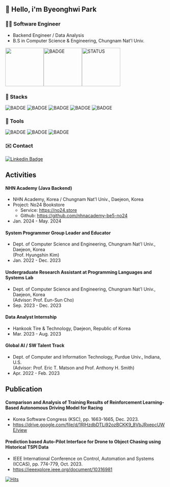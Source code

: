 ## 👋 Hello, i'm Byeonghwi Park

### 🧑‍💻 Software Engineer
- Backend Engineer / Data Analysis
- B.S in Computer Science & Engineering, Chungnam Nat'l Univ.

<div style="display:flex; justify-content: between;">
      <img style="height: 120px; display: inline-block" src="https://mazassumnida.wtf/api/v2/generate_badge?boj=BHwi"> 
      <img style="height: 120px; display: inline-block" src="https://github-readme-stats.vercel.app/api/top-langs/?username=BHwi&layout=compact&theme=flag-india" alt="BADGE"/> 
      <img style="height: 120px;" src="https://github-readme-stats.vercel.app/api?username=BHwi&show_icons=true&theme=material-palenight" alt="STATUS"/>
</div>

### 📒 Stacks
<img src="https://img.shields.io/badge/Python-3776AB?style=flat-square&logo=Python&logoColor=white" alt="BADGE"/> <img src="https://img.shields.io/badge/java-007396?style=flat-square&logo=java&logoColor=white" alt="BADGE"/>
<img src="https://img.shields.io/badge/Spring-6DB33F?style=flat-square&logo=Spring&logoColor=white" alt="BADGE"/>
<img src="https://img.shields.io/badge/MySQL-4479A1?style=flat-square&logo=MySQL&logoColor=white" alt="BADGE"/>
<img src="https://img.shields.io/badge/Amazon AWS-232F3E?style=flat-square&logo=amazonaws&logoColor=white" alt="BADGE"/>
      
### 🔧 Tools 
<img src="https://img.shields.io/badge/Linux-FCC624?style=flat-square&logo=linux&logoColor=black" alt="BADGE"/> <img src="https://img.shields.io/badge/Anaconda-44A833?style=flat-square&logo=Anaconda&logoColor=white" alt="BADGE"/>
<img src="https://img.shields.io/badge/Docker-2496ED?style=flat-square&logo=Docker&logoColor=white" alt="BADGE"/>

### ✉️ Contact
 [![Linkedin Badge](https://img.shields.io/badge/-LinkedIn-blue?style=flat-square&logo=Linkedin&logoColor=white&link=https://www.linkedin.com/in/seong-yun-byeon-8183a8113/)](https://www.linkedin.com/in/byeonghwi-park-0a8787233/)


## Activities
#### NHN Academy (Java Backend)
  - NHN Academy, Korea / Chungnam Nat'l Univ., Daejeon, Korea
  - Project: No24 Bookstore
    - Service: https://no24.store
    - Github: https://github.com/nhnacademy-be5-no24
  - Jan. 2024 - May. 2024

#### System Programmer Group Leader and Educator
- Dept. of Computer Science and Engineering, Chungnam Nat'l Univ., Daejeon, Korea <br>
  (Prof. Hyungshin Kim)
- Jan. 2022 - Dec. 2023

#### Undergraduate Research Assistant at Programming Languages and Systems Lab 
- Dept. of Computer Science and Engineering, Chungnam Nat'l Univ., Daejeon, Korea <br>
  (Advisor: Prof. Eun-Sun Cho)
- Sep. 2023 - Dec. 2023

#### Data Analyst Internship 
- Hankook Tire & Technology, Daejeon, Republic of Korea
- Mar. 2023 - Aug. 2023

#### Global AI / SW Talent Track 
- Dept. of Computer and Information Technology, Purdue Univ., Indiana, U.S.<br>
  (Advisor: Prof. Eric T. Matson and Prof. Anthony H. Smith)
- Apr. 2022 - Feb. 2023

## Publication
#### Comparison and Analysis of Training Results of Reinforcement Learning-Based Autonomous Driving Model for Racing
- Korea Software Congress (KSC), pp. 1663-1665, Dec. 2023.
- https://drive.google.com/file/d/1RIHzdbDTLi92ozBCKK9_8VbJRxepcUWE/view

#### Prediction based Auto-Pilot Interface for Drone to Object Chasing using Historical TSPI Data
- IEEE International Conference on Control, Automation and Systems (ICCAS), pp. 774-779, Oct. 2023.
- https://ieeexplore.ieee.org/document/10316981


[![Hits](https://hits.seeyoufarm.com/api/count/incr/badge.svg?url=https%3A%2F%2Fgithub.com%2Fbhwi&count_bg=%233DB1C8&title_bg=%23555555&icon=&icon_color=%23E7E7E7&title=hits&edge_flat=false)](https://hits.seeyoufarm.com)
